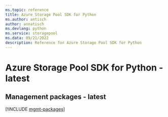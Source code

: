 ```yaml
---
ms.topic: reference
title: Azure Storage Pool SDK for Python
ms.author: antisch
author: annatisch
ms.devlang: python
ms.service: storagepool
ms.data: 09/21/2022
description: Reference for Azure Storage Pool SDK for Python
---
```

# Azure Storage Pool SDK for Python - latest

## Management packages - latest
[!INCLUDE [mgmt-packages](storage-pool-mgmt-index.md)]
